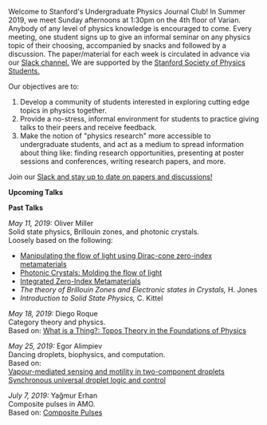 Welcome to Stanford's Undergraduate Physics Journal Club! In Summer 2019, we meet Sunday afternoons at 1:30pm on the 4th floor of Varian. Anybody of any level of physics knowledge is encouraged to come. Every meeting, one student signs up to give an informal seminar on any physics topic of their choosing, accompanied by snacks and followed by a discussion. The paper/material for each week is circulated in advance via our [Slack channel.](https://join.slack.com/t/physicsjournalclub/shared_invite/enQtNTkwMjUyNTk1NzYyLTZmZDU1NTVkMDliMzhmNjdmN2Q3MmM0ZjljOGMzYjI0YzAyMTBkNGU1NmE0OWQ4ZDdjOGRlNTI5ZDU0MDY5MjM) We are supported by the [Stanford Society of Physics Students.](https://web.stanford.edu/group/sps/about.htm)

Our objectives are to: 
1. Develop a community of students interested in exploring cutting edge topics in physics together.
2. Provide a no-stress, informal environment for students to practice giving talks to their peers and receive feedback.   
3. Make the notion of "physics research" more accessible to undergraduate students, and act as a medium to spread information about thing like: finding research opportunities, presenting at poster sessions and conferences, writing research papers, and more. 

Join our [Slack and stay up to date on papers and discussions!](https://join.slack.com/t/physicsjournalclub/shared_invite/enQtNTkwMjUyNTk1NzYyLTZmZDU1NTVkMDliMzhmNjdmN2Q3MmM0ZjljOGMzYjI0YzAyMTBkNGU1NmE0OWQ4ZDdjOGRlNTI5ZDU0MDY5MjM)

**Upcoming Talks**  


**Past Talks**

*May 11, 2019:* Oliver Miller   
Solid state physics, Brillouin zones, and photonic crystals.  
Loosely based on the following:
- [Manipulating the flow of light using Dirac-cone zero-index metamaterials](https://iopscience.iop.org/article/10.1088/1361-6633/aad3e5/meta)
- [Photonic Crystals: Molding the flow of light](http://ab-initio.mit.edu/book/)
- [Integrated Zero-Index Metamaterials](https://www.osapublishing.org/abstract.cfm?URI=IPRSN-2018-ITh3J.3)
- *The theory of Brillouin Zones and Electronic states in Crystals,* H. Jones
- *Introduction to Solid State Physics,* C. Kittel

*May 18, 2019:* Diego Roque  
Category theory and physics.  
Based on: [What is a Thing?: Topos Theory in the Foundations of Physics](https://arxiv.org/abs/0803.0417)

*May 25, 2019:* Egor Alimpiev  
Dancing droplets, biophysics, and computation.  
Based on:  
[Vapour-mediated sensing and motility in two-component droplets](https://www.nature.com/articles/nature14272)  
[Synchronous universal droplet logic and control](https://www.nature.com/articles/nphys3341)

*July 7, 2019:* Yağmur Erhan  
Composite pulses in AMO.  
Based on: [Composite Pulses](https://onlinelibrary.wiley.com/doi/abs/10.1002/9780470034590.emrstm0086)  




